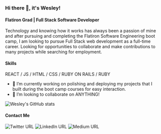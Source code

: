 ### Hi there 👋, it's Wesley!
#### Flatiron Grad | Full Stack Software Developer
Technology and knowing how it works has always been a passion of mine and after pursuing and completing the Flatiron Software Engineering boot camp, I am looking to pursue Full Stack web development as a full-time career. Looking for opportunities to collaborate and make contributions to many projects while searching for employment.

#### Skills
 REACT / JS / HTML / CSS / RUBY ON RAILS / RUBY



 - 🔭 I’m currently working on polishing and deploying my projects that I built during the boot camp courses for easy interaction. 
 - 👯 I’m looking to collaborate on ANYTHING! 






![Wesley's GitHub stats](https://github-readme-stats.vercel.app/api?username=wizbeck21&show_icons=true&theme=tokyonight)

#### Contact Me

![Twitter URL](https://img.shields.io/twitter/url?color=white&label=%20%20&logo=twitter&style=for-the-badge&url=https%3A%2F%2Ftwitter.com%2Fwizbeck21)
![LinkedIn URL](https://img.shields.io/twitter/url?color=blue&label=%20&logo=linkedin&style=for-the-badge&url=https%3A%2F%2Fwww.linkedin.com%2Fin%2Fwesleyabeck%2F)
![Medium URL](https://img.shields.io/twitter/url?color=white&label=%20&logo=medium&logoColor=black&style=for-the-badge&url=https%3A%2F%2Fwes-beck21.medium.com%2F)
